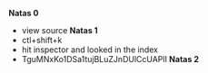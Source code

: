 **Natas 0**
  + view source
**Natas 1**
  + ctl+shift+k
  + hit inspector and looked in the index
  + TguMNxKo1DSa1tujBLuZJnDUlCcUAPlI
**Natas 2**
